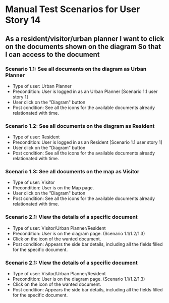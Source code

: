 # Manual Test Scenarios for User Story 14

## As a resident/visitor/urban planner I want to click on the documents shown on the diagram So that I can access to the document

### Scenario 1.1: See all documents on the diagram as Urban Planner

- Type of user: Urban Planner
- Precondition: User is logged in as an Urban Planner [Scenario 1.1 user story 1]
- User click on the "Diagram" button
- Post condition: See all the icons for the available documents already relationated with time.

### Scenario 1.2: See all documents on the diagram as Resident

- Type of user: Resident
- Precondition: User is logged in as an Resident [Scenario 1.1 user story 1]
- User click on the "Diagram" button
- Post condition: See all the icons for the available documents already relationated with time.

### Scenario 1.3: See all documents on the map as Visitor

- Type of user: Visitor
- Precondition: User is on the Map page.
- User click on the "Diagram" button
- Post condition: See all the icons for the available documents already relationated with time.

### Scenario 2.1: View the details of a specific document

- Type of user: Visitor/Urban Planner/Resident
- Precondition: User is on the diagram page. (Scenario 1.1/1.2/1.3)
- Click on the icon of the wanted document.
- Post condition: Appears the side bar details, including all the fields filled for the specific document.

### Scenario 2.1: View the details of a specific document

- Type of user: Visitor/Urban Planner/Resident
- Precondition: User is on the diagram page. (Scenario 1.1/1.2/1.3)
- Click on the icon of the wanted document.
- Post condition: Appears the side bar details, including all the fields filled for the specific document.
